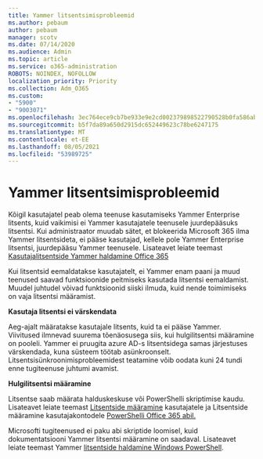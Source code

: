 ```yaml
---
title: Yammer litsentsimisprobleemid
ms.author: pebaum
author: pebaum
manager: scotv
ms.date: 07/14/2020
ms.audience: Admin
ms.topic: article
ms.service: o365-administration
ROBOTS: NOINDEX, NOFOLLOW
localization_priority: Priority
ms.collection: Adm_O365
ms.custom:
- "5900"
- "9003071"
ms.openlocfilehash: 3ec764ece9cb7be933e9e2cd002379898522790528b0fa586ab501424b00cd7b
ms.sourcegitcommit: b5f7da89a650d2915dc652449623c78be6247175
ms.translationtype: MT
ms.contentlocale: et-EE
ms.lasthandoff: 08/05/2021
ms.locfileid: "53989725"
---
```

# <a name="yammer-licensing-issues"></a>Yammer litsentsimisprobleemid

Kõigil kasutajatel peab olema teenuse kasutamiseks Yammer Enterprise litsents, kuid vaikimisi ei Yammer kasutajatele teenusele juurdepääsuks litsentsi. Kui administraator muudab sätet, et blokeerida Microsoft 365 ilma Yammer litsentsideta, ei pääse kasutajad, kellele pole Yammer Enterprise litsentsi, juurdepääsu Yammer teenusele. Lisateavet leiate teemast [Kasutajalitsentside Yammer haldamine Office 365](https://docs.microsoft.com/yammer/manage-yammer-users/manage-yammer-licenses-in-office-365) 

Kui litsentsid eemaldatakse kasutajatelt, ei Yammer enam paani ja muud teenused saavad funktsioonide peitmiseks kasutada litsentsi eemaldamist. Muudel juhtudel võivad funktsioonid siiski ilmuda, kuid nende toimimiseks on vaja litsentsi määramist.  

**Kasutaja litsentsi ei värskendata**  

Aeg-ajalt määratakse kasutajale litsents, kuid ta ei pääse Yammer. Viivitused ilmnevad suurema tõenäosusega siis, kui hulgilitsentsi määramine on pooleli. Yammer ei pruugita azure AD-s litsentsidega samas järjestuses värskendada, kuna süsteem töötab asünkroonselt. Litsentsisünkroonimisprobleemidest teatamine võib oodata kuni 24 tundi enne tugiteenuse juhtumi avamist.  

**Hulgilitsentsi määramine**  

Litsentse saab määrata halduskeskuse või PowerShelli skriptimise kaudu. Lisateavet leiate teemast [Litsentside määramine](https://docs.microsoft.com/microsoft-365/admin/manage/assign-licenses-to-users) kasutajatele ja Litsentside määramine kasutajakontodele [PowerShelli Office 365 abil.](https://docs.microsoft.com/office365/enterprise/powershell/assign-licenses-to-user-accounts-with-office-365-powershell) 

Microsofti tugiteenused ei paku abi skriptide loomisel, kuid dokumentatsiooni Yammer litsentsi määramine on saadaval. Lisateavet leiate teemast Yammer [litsentside haldamine Windows PowerShell](https://docs.microsoft.com/yammer/manage-yammer-users/manage-yammer-licenses-in-office-365#manage-yammer-licenses-by-using-windows-powershell).